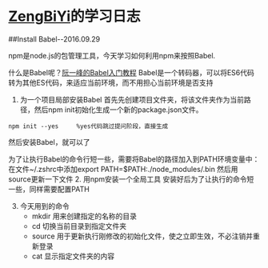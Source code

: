 
# [ZengBiYi](https://github.com/ZengBiYi)的学习日志


##Install Babel--2016.09.29
  
  npm是node.js的包管理工具，今天学习如何利用npm来按照Babel.

  什么是Babel呢？[阮一峰的Babel入门教程](http://www.ruanyifeng.com/blog/2016/01/babel.html)
  Babel是一个转码器，可以将ES6代码转为其他ES代码，来适应当前环境，而不用担心当前环境是否支持
  
  1. 为一个项目局部安装Babel
  首先先创建项目文件夹，将该文件夹作为当前路径，然后npm init初始化生成一个新的package.json文件。
  ``` hash
  npm init --yes     %yes代码跳过提问阶段，直接生成
  ```
  然后安装Babel，就可以了

  为了让执行Babel的命令行短一些，需要将Babel的路径加入到PATH环境变量中：
  在文件~/.zshrc中添加export PATH=$PATH:./node_modules/.bin
  然后用source更新一下文件
  2. 用npm安装一个全局工具
   安装好后为了让执行的命令短一些，同样需要配置PATH

  3. 今天用到的命令
      - mkdir  用来创建指定的名称的目录
      - cd     切换当前目录到指定文件夹
      - source 用于更新执行刚修改的初始化文件，使之立即生效，不必注销并重新登录
      - cat    显示指定文件夹的内容







